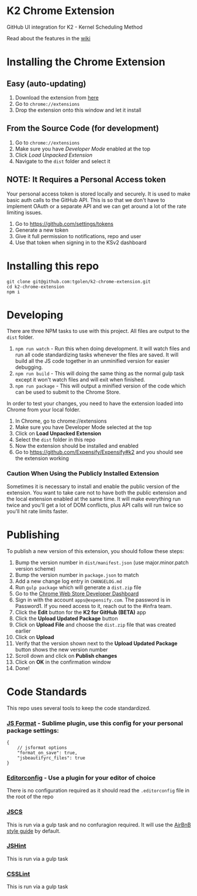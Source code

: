 K2 Chrome Extension
=============

GitHub UI integration for K2 - Kernel Scheduling Method

Read about the features in the [wiki](https://github.com/tgolen/k2-chrome-extension/wiki)

# Installing the Chrome Extension
## Easy (auto-updating)
1. Download the extension from [here](https://github.com/tgolen/k2-chrome-extension/blob/master/build/k2.crx)
2. Go to `chrome://extensions`
3. Drop the extension onto this window and let it install

## From the Source Code (for development)
1. Go to `chrome://extensions`
2. Make sure you have _Developer Mode_ enabled at the top
3. Click _Load Unpacked Extension_
4. Navigate to the `dist` folder and select it

## NOTE: It Requires a Personal Access token
Your personal access token is stored locally and securely. It is used to make basic auth calls to the GitHub API. This is so that we don't have to implement OAuth or a separate API and we can get around a lot of the rate limiting issues.

1. Go to https://github.com/settings/tokens
2. Generate a new token
3. Give it full permission to notifications, repo and user
4. Use that token when signing in to the KSv2 dashboard

# Installing this repo
```
git clone git@github.com:tgolen/k2-chrome-extension.git
cd k2-chrome-extension
npm i
```

# Developing
There are three NPM tasks to use with this project. All files are output to the `dist` folder.

1. `npm run watch` - Run this when doing development. It will watch files and run all code standardizing tasks whenever the files are saved. It will build all the JS code together in an unminified version for easier debugging.
1. `npm run build` - This will doing the same thing as the normal gulp task except it won't watch files and will exit when finished.
1. `npm run package` - This will output a minified version of the code which can be used to submit to the Chrome Store.

In order to test your changes, you need to have the extension loaded into Chrome from your local folder.

1. In Chrome, go to chrome://extensions
1. Make sure you have Developer Mode selected at the top
1. Click on **Load Unpacked Extension**
1. Select the `dist` folder in this repo
1. Now the extension should be installed and enabled
1. Go to https://github.com/Expensify/Expensify#k2 and you should see the extension working

### Caution When Using the Publicly Installed Extension
Sometimes it is necessary to install and enable the public version of the extension. You want to take care not to have both the public extension and the local extension enabled at the same time. It will make everything run twice and you'll get a lot of DOM conflicts, plus API calls will run twice so you'll hit rate limits faster.

# Publishing
To publish a new version of this extension, you should follow these steps:

1. Bump the version number in `dist/manifest.json` (use major.minor.patch version scheme)
1. Bump the version number in `package.json` to match
1. Add a new change log entry in `CHANGELOG.md`
1. Run `gulp package` which will generate a `dist.zip` file
1. Go to the [Chrome Web Store Developer Dashboard](https://chrome.google.com/webstore/developer/dashboard)
1. Sign in with the account `apps@expensify.com`. The password is in Password1. If you need access to it, reach out to the #infra team.
1. Click the **Edit** button for the **K2 for GitHub (BETA)** app
1. Click the **Upload Updated Package** button
1. Click on **Upload File** and choose the `dist.zip` file that was created earlier
1. Click on **Upload**
1. Verify that the version shown next to the **Upload Updated Package** button shows the new version number
1. Scroll down and click on **Publish changes**
1. Click on **OK** in the confirmation window
1. Done!

# Code Standards
This repo uses several tools to keep the code standardized.

### [JS Format](https://github.com/jdc0589/JsFormat) - Sublime plugin, use this config for your personal package settings:
```
{
    // jsformat options
    "format_on_save": true,
    "jsbeautifyrc_files": true
}
```

### [Editorconfig](http://editorconfig.org/) - Use a plugin for your editor of choice
There is no configuration required as it should read the `.editorconfig` file in the root of the repo

### [JSCS](https://github.com/jscs-dev/node-jscs)
This is run via a gulp task and no confuragion required. It will use the [AirBnB style guide](https://github.com/airbnb/javascript) by default.

### [JSHint](http://jshint.com/)
This is run via a gulp task

### [CSSLint](https://github.com/CSSLint/csslint)
This is run via a gulp task
